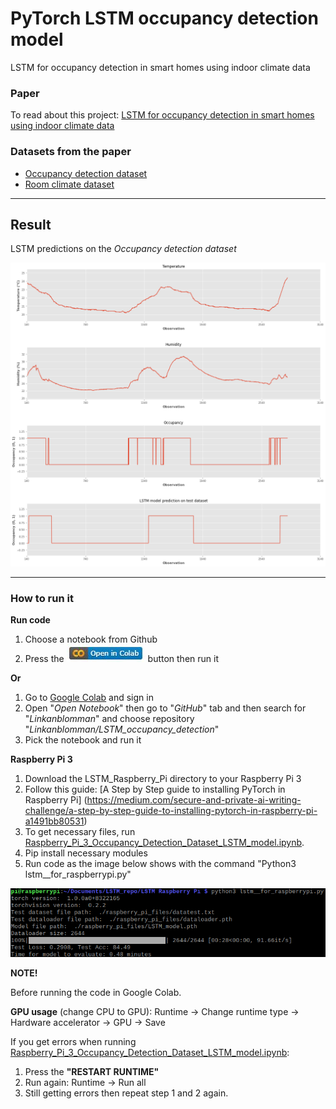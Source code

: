 # PyTorch LSTM occupancy detection model
LSTM for occupancy detection in smart homes using indoor climate data

### Paper
To read about this project: 
[LSTM for occupancy detection in smart homes using indoor climate data](/Images/LSTM_for_occupancy_detection_in_smart_homes_using_indoor_climate_data.pdf)

### Datasets from the paper
* [Occupancy detection dataset](https://archive.ics.uci.edu/ml/datasets/Occupancy+Detection+)
* [Room climate dataset](https://github.com/IoTsec/Room-Climate-Datasets)

---

## Result

LSTM predictions on the *Occupancy detection dataset*

![LSTM predictions](/Images/LSTM_preds.png)

---

### How to run it

**Run code**

1. Choose a notebook from Github
2. Press the ![Colab button](/Images/colab_button.jpg) button then run it

**Or**

1. Go to [Google Colab](https://colab.research.google.com) and sign in
2. Open "*Open Notebook*" then go to "*GitHub*" tab and then search for "*Linkanblomman*" and choose repository "*Linkanblomman/LSTM_occupancy_detection*"
3. Pick the notebook and run it

**Raspberry Pi 3**
1. Download the LSTM_Raspberry_Pi directory to your Raspberry Pi 3
2. Follow this guide: [A Step by Step guide to installing PyTorch in Raspberry Pi] (https://medium.com/secure-and-private-ai-writing-challenge/a-step-by-step-guide-to-installing-pytorch-in-raspberry-pi-a1491bb80531) 
3. To get necessary files, run [Raspberry_Pi_3_Occupancy_Detection_Dataset_LSTM_model.ipynb](https://github.com/Linkanblomman/LSTM_occupancy_detection/blob/main/Raspberry_Pi_3_Occupancy_Detection_Dataset_LSTM_model.ipynb).
4. Pip install necessary modules
5. Run code as the image below shows with the command "Python3 lstm__for_raspberrypi.py"

![Rasp terminal](/Images/Rasp_terminal.png)


**NOTE!**

Before running the code in Google Colab.

**GPU usage** (change CPU to GPU): Runtime -> Change runtime type -> Hardware accelerator -> GPU -> Save

If you get errors when running [Raspberry_Pi_3_Occupancy_Detection_Dataset_LSTM_model.ipynb](https://github.com/Linkanblomman/LSTM_occupancy_detection/blob/main/Raspberry_Pi_3_Occupancy_Detection_Dataset_LSTM_model.ipynb):
1. Press the **"RESTART RUNTIME"**
2. Run again: Runtime -> Run all
3. Still getting errors then repeat step 1 and 2 again.
